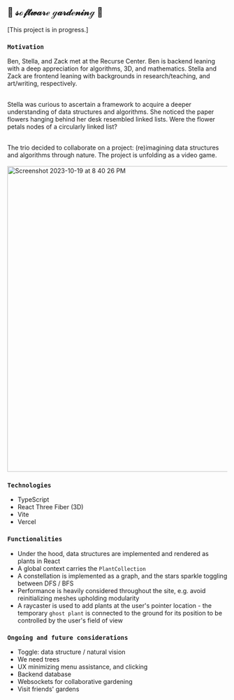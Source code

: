 ## 🌸 𝓈ℴ𝒻𝓉𝓌𝒶𝓇ℯ ℊ𝒶𝓇𝒹ℯ𝓃𝒾𝓃ℊ 🌱

[This project is in progress.]

### `Motivation`<br>

Ben, Stella, and Zack met at the Recurse Center. Ben is backend leaning with a deep appreciation for algorithms, 3D, and mathematics. Stella and Zack are frontend leaning with backgrounds in research/teaching, and art/writing, respectively.<br><br>

Stella was curious to ascertain a framework to acquire a deeper understanding of data structures and algorithms. She noticed the paper flowers hanging behind her desk resembled linked lists. Were the flower petals nodes of a circularly linked list?<br><br>

The trio decided to collaborate on a project: (re)imagining data structures and algorithms through nature. The project is unfolding as a video game.<br><br>
<img width="700" alt="Screenshot 2023-10-19 at 8 40 26 PM" src="https://github.com/stella0000000/garden-structures/assets/112890821/18dbb75d-a312-4e2b-a7c3-3a54fa63b43d">


### `Technologies`<br>

- TypeScript
- React Three Fiber (3D)
- Vite
- Vercel

### `Functionalities`<br>

- Under the hood, data structures are implemented and rendered as plants in React
- A global context carries the `PlantCollection`
- A constellation is implemented as a graph, and the stars sparkle toggling between DFS / BFS
- Performance is heavily considered throughout the site, e.g. avoid reinitializing meshes upholding modularity
- A raycaster is used to add plants at the user's pointer location - the temporary `ghost plant` is connected to the ground for its position to be controlled by the user's field of view

### `Ongoing and future considerations`<br>

- Toggle: data structure / natural vision
- We need trees
- UX minimizing menu assistance, and clicking
- Backend database
- Websockets for collaborative gardening
- Visit friends' gardens
